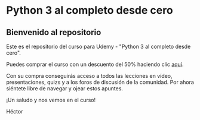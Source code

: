 # Python 3 al completo desde cero

## Bienvenido al repositorio

Este es el repositorio del curso para Udemy - "Python 3 al completo desde cero".

Puedes comprar el curso con un descuento del 50% haciendo clic [aquí](https://www.udemy.com/draft/882422/?couponCode=VERANO). 

Con su compra conseguirás acceso a todos las lecciones en vídeo, presentaciones, quizs y a los foros de discusión de la comunidad. Por ahora siéntete libre de navegar y ojear estos apuntes.

¡Un saludo y nos vemos en el curso!

Héctor